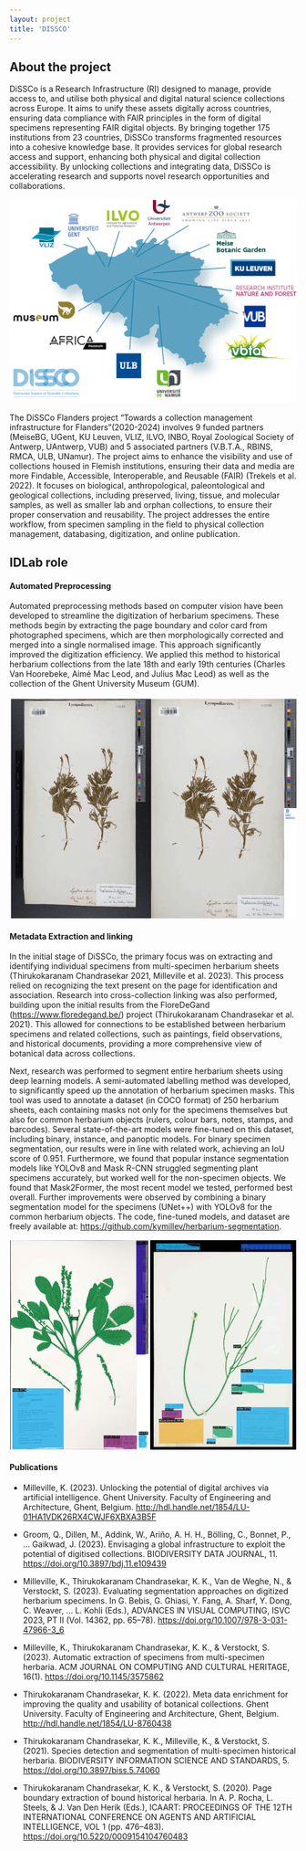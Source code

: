 ```yaml
---
layout: project
title: 'DISSCO'
---
```


## About the project

DiSSCo is a Research Infrastructure (RI) designed to manage, provide access to, and utilise
both physical and digital natural science collections across Europe. It aims to unify these
assets digitally across countries, ensuring data compliance with FAIR principles in the form
of digital specimens representing FAIR digital objects. By bringing together 175 institutions
from 23 countries, DiSSCo transforms fragmented resources into a cohesive knowledge
base. It provides services for global research access and support, enhancing both physical
and digital collection accessibility. By unlocking collections and integrating data, DiSSCo is
accelerating research and supports novel research opportunities and collaborations.

![Dissco Flanders Overview](/assets/img/projects/DISSCO/dissco_flanders.webp "Dissco-Flanders Overview")

The DiSSCo Flanders project “Towards a collection management infrastructure for Flanders”(2020-2024) involves 9 funded partners (MeiseBG, UGent, KU Leuven, VLIZ, ILVO, INBO, Royal
Zoological Society of Antwerp, UAntwerp, VUB) and 5 associated partners (V.B.T.A.,
RBINS, RMCA, ULB, UNamur). The
project aims to enhance the visibility and use of collections housed in Flemish institutions, ensuring their data and media are more Findable, Accessible, Interoperable, and Reusable
(FAIR) (Trekels et al. 2022). It focuses on biological, anthropological, paleontological and geological collections, including preserved, living, tissue, and molecular samples, as well as smaller lab and orphan collections, to ensure their proper conservation and reusability. The project addresses the entire workflow, from specimen sampling in the field to physical collection management, databasing, digitization, and online publication.


## IDLab role

#### Automated Preprocessing 
Automated preprocessing methods based on computer vision have been developed to streamline the digitization of herbarium specimens. These methods begin by extracting the page boundary and color card from photographed specimens, which are then morphologically corrected and merged into a
single normalised image. This approach significantly improved the digitization efficiency. We applied this method to historical herbarium collections from the late 18th and early 19th centuries (Charles Van Hoorebeke, Aimé Mac Leod, and Julius Mac Leod) as well as the collection of the Ghent University Museum (GUM).

![Preprocessing](/assets/img/projects/DISSCO/preprocessing.png "Automated preprocessing methods")

#### Metadata Extraction and linking

In the initial stage of DiSSCo, the primary focus was on extracting and identifying individual
specimens from multi-specimen herbarium sheets (Thirukokaranam Chandrasekar 2021,
Milleville et al. 2023). This process relied on recognizing the text present on the page for identification and association. Research into cross-collection linking was also performed, building upon the initial results from the FloreDeGand (https://www.floredegand.be/) project
(Thirukokaranam Chandrasekar et al. 2021). This allowed for connections to be established between herbarium specimens and related collections, such as paintings, field observations,
and historical documents, providing a more comprehensive view of botanical data across collections.



Next, research was performed to segment entire herbarium sheets using deep learning models. A semi-automated labelling method was developed, to significantly speed up the annotation of herbarium specimen masks. This tool was used to annotate a dataset (in COCO format) of 250 herbarium sheets, each containing masks not only for the specimens themselves but also for common herbarium objects (rulers, colour
bars, notes, stamps, and barcodes). Several state-of-the-art models were fine-tuned on this dataset, including binary, instance, and panoptic models. For binary specimen segmentation, our results were in line with related work, achieving an IoU score of 0.951. Furthermore, we
found that popular instance segmentation models like YOLOv8 and Mask R-CNN struggled segmenting plant specimens accurately, but worked well for the non-specimen objects. We
found that Mask2Former, the most recent model we tested, performed best overall. Further improvements were observed by combining a binary segmentation model for the specimens
(UNet++) with YOLOv8 for the common herbarium objects. The code, fine-tuned models, and dataset are freely available at: https://github.com/kymillev/herbarium-segmentation.

![Herbarium sheet segmentation](/assets/img/projects/DISSCO/segmentation.png "Herbarium sheet segmentation")

#### Publications

- Milleville, K. (2023). Unlocking the potential of digital archives via artificial intelligence. Ghent University. Faculty of Engineering and Architecture, Ghent, Belgium. http://hdl.handle.net/1854/LU-01HA1VDK26RX4CWJF6XBXA3B5F

- Groom, Q., Dillen, M., Addink, W., Ariño, A. H. H., Bölling, C., Bonnet, P., … Gaikwad, J. (2023). Envisaging a global infrastructure to exploit the potential of digitised collections. BIODIVERSITY DATA JOURNAL, 11. https://doi.org/10.3897/bdj.11.e109439 

- Milleville, K., Thirukokaranam Chandrasekar, K. K., Van de Weghe, N., & Verstockt, S. (2023). Evaluating segmentation approaches on digitized herbarium specimens. In G. Bebis, G. Ghiasi, Y. Fang, A. Sharf, Y. Dong, C. Weaver, … L. Kohli (Eds.), ADVANCES IN VISUAL COMPUTING, ISVC 2023, PT II (Vol. 14362, pp. 65–78). https://doi.org/10.1007/978-3-031-47966-3_6

- Milleville, K., Thirukokaranam Chandrasekar, K. K., & Verstockt, S. (2023). Automatic extraction of specimens from multi-specimen herbaria. ACM JOURNAL ON COMPUTING AND CULTURAL HERITAGE, 16(1). https://doi.org/10.1145/3575862

- Thirukokaranam Chandrasekar, K. K. (2022). Meta data enrichment for improving the quality and usability of botanical collections. Ghent University. Faculty of Engineering and Architecture, Ghent, Belgium. http://hdl.handle.net/1854/LU-8760438

- Thirukokaranam Chandrasekar, K. K., Milleville, K., & Verstockt, S. (2021). Species detection and segmentation of multi-specimen historical herbaria. BIODIVERSITY INFORMATION SCIENCE AND STANDARDS, 5. https://doi.org/10.3897/biss.5.74060

- Thirukokaranam Chandrasekar, K. K., & Verstockt, S. (2020). Page boundary extraction of bound historical herbaria. In A. P. Rocha, L. Steels, & J. Van Den Herik (Eds.), ICAART: PROCEEDINGS OF THE 12TH INTERNATIONAL CONFERENCE ON AGENTS AND ARTIFICIAL INTELLIGENCE, VOL 1 (pp. 476–483). https://doi.org/10.5220/0009154104760483 



